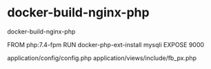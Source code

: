 # docker-build-nginx-php
docker-build-nginx-php


FROM php:7.4-fpm
RUN docker-php-ext-install mysqli
EXPOSE 9000


application/config/config.php
application/views/include/fb_px.php

